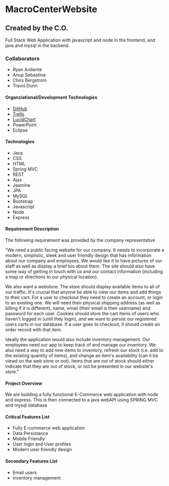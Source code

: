 # 
<h1>MacroCenterWebsite</h1>
<h2>Created by the C.O. </h2>
Full Stack Web Application with javascript and node in the frontend, and java and mysql in the backend.

<h3>Collaborators</h3>
<ul>
<li>Ryan Ardiente</li>
<li>Anup Sebastina</li>
<li>Chirs Bergstrom</li>
<li>Travis Dunn</li>
</ul>

<h4>Organziational/Development Technologies</h4>
<ul>
<li><a href="https://github.com/harakara51/MacroCenterWebsite/">GitHub</a></li>
<li><a href="https://trello.com/b/2xdn1cbc/macro-center">Trello</a></li>
<li><a href="#">LucidChart</a></li>
<li>PowerPoint</li>

<li>Eclipse</li>
</ul>

<h4>Technologies</h4>
<ul>
<li>Java</li>
<li>CSS</li>
<li>HTML</li>
<li>Spring MVC</li>
<li>REST</li>
<li>Ajax</li>
<li>Jasmine</li>
<li>JPA</li>
<li>MySQL</li>
<li>Bootstrap</li>
<li>Javascript</li>
<li>Node</li>
<li>Express</li>

</ul>

<h4>Requirement Description</h4>
The following requirement was provided by the company representative

"We need a public facing website for our company. It needs to incorporate a modern, simplistic, sleek and user friendly design that has information about our company and employees. We would like it to have pictures of our staff as well as display a brief bio about them. The site should also have some way of getting in touch with us and our contact information (including a map or directions to our physical location).

We also want a webstore. The store should display available items to all of our traffic. It's crucial that anyone be able to view our items and add things to their cart. For a user to checkout they need to create an account, or login to an existing one. We will need their physical shipping address (as well as billing if it is different), name, email (their email is their username) and password for each user. Cookies should store the cart items of users who haven't logged in (until they login), and we want to persist our registered users carts in our database. If a user goes to checkout, it should create an order record with that item.

Ideally the application would also include inventory management. Our employees need our app to keep track of and manage our inventory. We also need a way to add new items to inventory, refresh our stock (i.e. add to the existing quantity of items), and change an item's availability (can it be viewd on the web store or not). Items that are out of stock should either indicate that they are out of stock, or not be presented in our website's store."

<h4>Project Overview</h4>
We are building a fully functional E-Commerce web application with node and express. This is then connected to a java webAPI using SPRING MVC and mysql database

<h4>Critical Features List</h4>
<ul>
<li>Fully E-commerce web application</li>
<li>Data Persistance</li>
<li>Mobile Friendly</li>
<li>User login and User profiles</li>
<li>Modern user friendly design </li>

</ul>

<h4>Secondary Features List</h4>
<ul>
<li> Email users </li>
<li> inventory management </li>
</ul>


